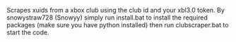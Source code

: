 
Scrapes xuids from a xbox club using the club id and your xbl3.0 token. By snowystraw728 (Snowyy)
simply run install.bat to install the required packages (make sure you have python installed) then run clubscraper.bat to start the code.
